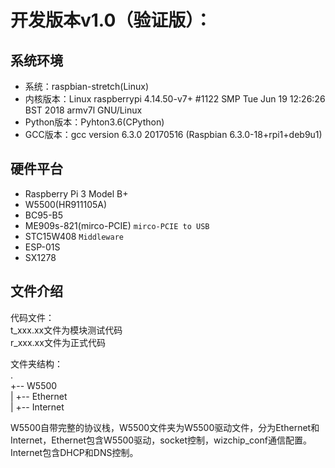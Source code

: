 # 开发版本v1.0（验证版）：

## 系统环境

- 系统：raspbian-stretch(Linux)
- 内核版本：Linux raspberrypi 4.14.50-v7+ #1122 SMP Tue Jun 19 12:26:26 BST 2018 armv7l GNU/Linux
- Python版本：Pyhton3.6(CPython)
- GCC版本：gcc version 6.3.0 20170516 (Raspbian 6.3.0-18+rpi1+deb9u1)

## 硬件平台

- Raspberry Pi 3 Model B+
- W5500(HR911105A)
- BC95-B5
- ME909s-821(mirco-PCIE) `mirco-PCIE to USB`
- STC15W408 `Middleware`
- ESP-01S
- SX1278

## 文件介绍

代码文件：  
t_xxx.xx文件为模块测试代码  
r_xxx.xx文件为正式代码  

文件夹结构：  
.  
+-- W5500  
|   +-- Ethernet  
|   +-- Internet  

W5500自带完整的协议栈，W5500文件夹为W5500驱动文件，分为Ethernet和Internet，Ethernet包含W5500驱动，socket控制，wizchip_conf通信配置。Internet包含DHCP和DNS控制。